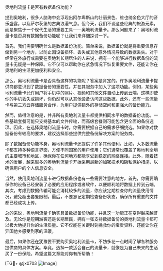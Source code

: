 奥地利流量卡是否有数据备份功能？

提到奥地利，很多人脑海中会浮现出阿尔卑斯山的壮丽景色、维也纳金色大厅的音乐盛宴，以及萨尔茨堡的古典浪漫气息。但今天，我们不谈这些经典的旅游元素，而是聚焦于一个现代生活的重要工具——奥地利流量卡。那么问题来了：奥地利流量卡是否具有数据备份功能呢？让我们来详细探讨一下。

首先，我们需要明确什么是数据备份功能。简单来说，数据备份就是将重要信息存储到另一个地方，以防止因设备损坏、丢失或其他意外情况导致的数据丢失。对于经常在外旅行或需要在奥地利长期居住的人来说，拥有一个能够进行数据备份的流量卡无疑是一种保障。它不仅可以帮助你在紧急情况下恢复重要文件，还能让你在奥地利的生活更加便利和安全。

那么，奥地利流量卡是否具备这样的功能呢？答案是肯定的。许多奥地利流量卡提供商都意识到了数据备份的重要性，并在其服务中加入了这项功能。例如，某些奥地利流量卡允许用户将手机中的照片、视频和其他文件自动上传到云端，这样即使你的手机丢失或损坏，你仍然可以从其他设备访问这些数据。此外，还有一些流量卡与第三方云存储服务合作，为用户提供额外的存储空间和更强大的备份能力。

然而，值得注意的是，并非所有奥地利流量卡都提供相同水平的数据备份功能。一些基础套餐可能只支持基本的文件传输，而高级套餐则可能包含更全面的备份选项。因此，在选择奥地利流量卡时，你需要根据自己的需求仔细挑选。如果你对数据备份有较高的要求，建议选择那些提供完整备份解决方案的服务商。

除了数据备份功能本身，奥地利流量卡还提供了许多其他便利。比如，大多数流量卡都支持多种语言界面，方便不同国家的用户使用；它们通常也覆盖了奥地利全境的主要城市和地区，确保你在任何地方都能享受到稳定的网络连接。此外，随着技术的发展，越来越多的奥地利流量卡开始采用最新的加密技术和隐私保护措施，以确保用户的个人信息安全。

当然，使用奥地利流量卡进行数据备份也有一些需要注意的地方。首先，你需要确保你的设备已经安装了必要的应用程序或者软件，以便顺利地将数据上传到云端。其次，考虑到数据传输可能会消耗较多的流量，你应该定期检查你的流量使用情况，避免超出套餐限制。最后，不要忘记定期检查备份状态，确保所有重要的文件都已经成功上传。

总的来说，奥地利流量卡确实具备数据备份功能，并且这一功能正在变得越来越普及。无论你是短期游客还是长期居民，拥有一张支持数据备份的奥地利流量卡都可以极大地提升你的生活质量。它不仅能在关键时刻挽救你的宝贵资料，还能让你在异国他乡感受到家的温暖。

最后，如果你还在犹豫要不要购买奥地利流量卡，不妨多花一点时间了解各种服务提供商的具体方案。毕竟，选择一款适合自己的流量卡，就像是为自己未来的生活买了一份保险。希望这篇文章能对你有所帮助！

[TG💪+ @jx0703 ![Image](https://github.com/user-attachments/assets/dbca1d08-cadb-493c-b0ec-ad6f7a83f270)]